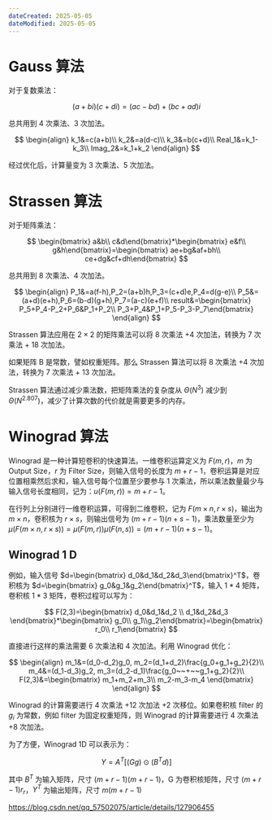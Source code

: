 ```yaml
---
dateCreated: 2025-05-05
dateModified: 2025-05-05
---
```

# Gauss 算法

对于复数乘法：

$$
(a+bi)(c+di)=(ac-bd)+(bc+ad)i
$$

总共用到 4 次乘法、3 次加法。

$$
\begin{align}
k_1&=c(a+b)\\
k_2&=a(d-c)\\
k_3&=b(c+d)\\
Real_1&=k_1-k_3\\
Imag_2&=k_1+k_2
\end{align}
$$

经过优化后，计算量变为 3 次乘法、5 次加法。

# Strassen 算法

对于矩阵乘法：

$$
\begin{bmatrix} a&b\\ c&d\end{bmatrix}*\begin{bmatrix} e&f\\ g&h\end{bmatrix}=\begin{bmatrix} ae+bg&af+bh\\ ce+dg&cf+dh\end{bmatrix}
$$

总共用到 8 次乘法、4 次加法。

$$
\begin{align}
P_1&=a(f-h),P_2=(a+b)h,P_3=(c+d)e,P_4=d(g-e)\\
P_5&=(a+d)(e+h),P_6=(b-d)(g+h),P_7=(a-c)(e+f)\\
result&=\begin{bmatrix} P_5+P_4-P_2+P_6&P_1+P_2\\ P_3+P_4&P_1+P_5-P_3-P_7\end{bmatrix}
\end{align}
$$

Strassen 算法应用在 $2\times2$ 的矩阵乘法可以将 8 次乘法 +4 次加法，转换为 7 次乘法 + 18 次加法。

如果矩阵 B 是常数，譬如权重矩阵。那么 Strassen 算法可以将 8 次乘法 +4 次加法，转换为 7 次乘法 + 13 次加法。

Strassen 算法通过减少乘法数，把矩阵乘法的复杂度从 $\Theta(N^3)$ 减少到 $\Theta(N^{2.807})$，减少了计算次数的代价就是需要更多的内存。

# Winograd 算法

Winograd 是一种计算短卷积的快速算法。一维卷积运算定义为 $F (m, r)$，$m$ 为 Output Size，$r$ 为 Filter Size，则输入信号的长度为 $m+r−1$，卷积运算是对应位置相乘然后求和，输入信号每个位置至少要参与 1 次乘法，所以乘法数量最少与输入信号长度相同，记为：$u(F(m,r))=m+r-1$。

在行列上分别进行一维卷积运算，可得到二维卷积，记为 $F (m×n, r×s)$，输出为 $m×n$，卷积核为 $r×s$，则输出信号为 $(m+r−1)(n+s−1)$，乘法数量至少为 $μ(F (m×n, r×s))=μ(F (m, r))μ(F (n, s))=(m+r−1)(n+s−1)$。

## Winograd 1 D

例如，输入信号 $d=\begin{bmatrix} d_0&d_1&d_2&d_3\end{bmatrix}^T$，卷积核为 $d=\begin{bmatrix} g_0&g_1&g_2\end{bmatrix}^T$，输入 $1*4$ 矩阵，卷积核 $1*3$ 矩阵，卷积过程可以写为：

$$
F(2,3)=\begin{bmatrix} d_0&d_1&d_2 \\ d_1&d_2&d_3 \end{bmatrix}*\begin{bmatrix} g_0\\ g_1\\g_2\end{bmatrix}=\begin{bmatrix} r_0\\ r_1\end{bmatrix}
$$

直接进行这样的乘法需要 6 次乘法和 4 次加法。利用 Winograd 优化：

$$
\begin{align}
m_1&=(d_0-d_2)g_0, m_2=(d_1+d_2)\frac{g_0+g_1+g_2}{2}\\
m_4&=(d_1-d_3)g_2, m_3=(d_2-d_1)\frac{g_0~~+~~g_1+g_2}{2}\\
F(2,3)&=\begin{bmatrix} m_1+m_2+m_3\\ m_2-m_3-m_4 \end{bmatrix}
\end{align}
$$

Winograd 的计算需要进行 4 次乘法 +12 次加法 +2 次移位。如果卷积核 filter 的 $g_i$ 为常数，例如 filter 为固定权重矩阵，则 Winograd 的计算需要进行 4 次乘法 +8 次加法。

为了方便，Winograd 1D 可以表示为：

$$
Y=A^T[(Gg)\odot(B^Td)]
$$

其中 $B^T$ 为输入矩阵，尺寸 $(m+r-1)(m+r-1)$，G 为卷积核矩阵，尺寸 $(m+r-1)r_r$，$Y^T$ 为输出矩阵，尺寸 $m(m+r-1)$

https://blog.csdn.net/qq_57502075/article/details/127906455

